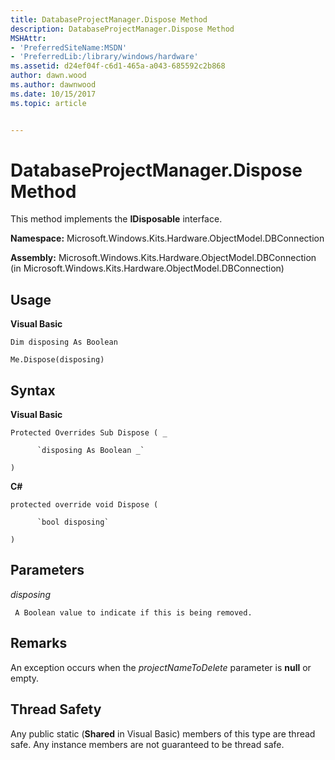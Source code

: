 ```yaml
---
title: DatabaseProjectManager.Dispose Method
description: DatabaseProjectManager.Dispose Method
MSHAttr:
- 'PreferredSiteName:MSDN'
- 'PreferredLib:/library/windows/hardware'
ms.assetid: d24ef04f-c6d1-465a-a043-685592c2b868
author: dawn.wood
ms.author: dawnwood
ms.date: 10/15/2017
ms.topic: article


---
```


# DatabaseProjectManager.Dispose Method


This method implements the **IDisposable** interface.

**Namespace:** Microsoft.Windows.Kits.Hardware.ObjectModel.DBConnection

**Assembly:** Microsoft.Windows.Kits.Hardware.ObjectModel.DBConnection (in Microsoft.Windows.Kits.Hardware.ObjectModel.DBConnection)

## <span id="Usage"></span><span id="usage"></span><span id="USAGE"></span>Usage


**Visual Basic**

`Dim disposing As Boolean`

`Me.Dispose(disposing)`

## <span id="Syntax"></span><span id="syntax"></span><span id="SYNTAX"></span>Syntax


**Visual Basic**

`Protected Overrides Sub Dispose ( _`

          `disposing As Boolean _`

`) `

**C#**

`protected override void Dispose (`

          `bool disposing`

`)`

## <span id="Parameters"></span><span id="parameters"></span><span id="PARAMETERS"></span>Parameters


*disposing*

     A Boolean value to indicate if this is being removed.

## <span id="Remarks"></span><span id="remarks"></span><span id="REMARKS"></span>Remarks


An exception occurs when the *projectNameToDelete* parameter is **null** or empty.

## <span id="Thread_Safety"></span><span id="thread_safety"></span><span id="THREAD_SAFETY"></span>Thread Safety


Any public static (**Shared** in Visual Basic) members of this type are thread safe. Any instance members are not guaranteed to be thread safe.

 

 







